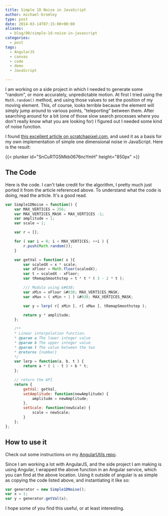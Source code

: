 ```yaml
---
title: Simple 1D Noise in JavaScript
author: michael-bromley
type: post
date: 2014-03-14T07:15:00+00:00
aliases:
  - blog/90/simple-1d-noise-in-javascript
categories:
  - post
tags:
  - AngularJS
  - canvas
  - code
  - demo
  - JavaScript

---
```

I am working on a side project in which I needed to generate some "random", or more accurately, unpredictable motion. At first I tried using the `Math.random()` method, and using those values to set the position of my moving element. This, of course, looks terrible because the element will simply jump around to various points, "teleporting" between them. After searching around for a bit (one of those slow search processes where you don't really know what you are looking for) I figured out I needed some kind of noise function.

I found [this excellent article on scratchapixel.com](http://www.scratchapixel.com/lessons/3d-advanced-lessons/noise-part-1/creating-a-simple-1d-noise/), and used it as a basis for my own implementation of simple one dimensional noise in JavaScript. Here is the result:

{{< plunker id="SnCuRTG5Mkb0676ncYmH" height="850px" >}}

## The Code

Here is the code. I can't take credit for the algorithm, I pretty much just ported it from the article referenced above. To understand what the code is doing, read the article. It's a good read.

```JavaScript
var Simple1DNoise = function() {
    var MAX_VERTICES = 256;
    var MAX_VERTICES_MASK = MAX_VERTICES -1;
    var amplitude = 1;
    var scale = 1;

    var r = [];

    for ( var i = 0; i < MAX_VERTICES; ++i ) {
        r.push(Math.random());
    }

    var getVal = function( x ){
        var scaledX = x * scale;
        var xFloor = Math.floor(scaledX);
        var t = scaledX - xFloor;
        var tRemapSmoothstep = t * t * ( 3 - 2 * t );

        /// Modulo using &#038;
        var xMin = xFloor &#038; MAX_VERTICES_MASK;
        var xMax = ( xMin + 1 ) &#038; MAX_VERTICES_MASK;

        var y = lerp( r[ xMin ], r[ xMax ], tRemapSmoothstep );

        return y * amplitude;
    };

    /**
    * Linear interpolation function.
    * @param a The lower integer value
    * @param b The upper integer value
    * @param t The value between the two
    * @returns {number}
    */
    var lerp = function(a, b, t ) {
        return a * ( 1 - t ) + b * t;
    };

    // return the API
    return {
        getVal: getVal,
        setAmplitude: function(newAmplitude) {
            amplitude = newAmplitude;
        },
        setScale: function(newScale) {
            scale = newScale;
        }
    };
};
```

## How to use it

Check out some instructions on my [AngularUtils repo](https://github.com/michaelbromley/angularUtils/tree/master/src/services/noise).

Since I am working a lot with AngularJS, and the side project I am making is using Angular, I wrapped the above function in an Angular service, which you can find at the above location. Using it outside of angular is as simple as copying the code listed above, and instantiating it like so:

```JavaScript
var generator = new Simple1DNoise();
var x = 1;
var y = generator.getVal(x);
```

I hope some of you find this useful, or at least interesting.